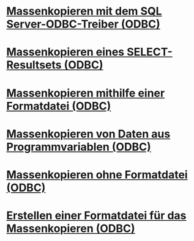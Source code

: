 # [Massenkopieren mit dem SQL Server-ODBC-Treiber (ODBC)](bulk-copying-with-the-sql-server-odbc-driver-how-to-topics-odbc.md)

# [Massenkopieren eines SELECT-Resultsets (ODBC)](bulk-copy-a-select-result-set-odbc.md)
# [Massenkopieren mithilfe einer Formatdatei (ODBC)](bulk-copy-by-using-a-format-file-odbc.md)
# [Massenkopieren von Daten aus Programmvariablen (ODBC)](bulk-copy-data-from-program-variables-odbc.md)
# [Massenkopieren ohne Formatdatei (ODBC)](bulk-copy-without-a-format-file-odbc.md)
# [Erstellen einer Formatdatei für das Massenkopieren (ODBC)](create-a-bulk-copy-format-file-odbc.md)
